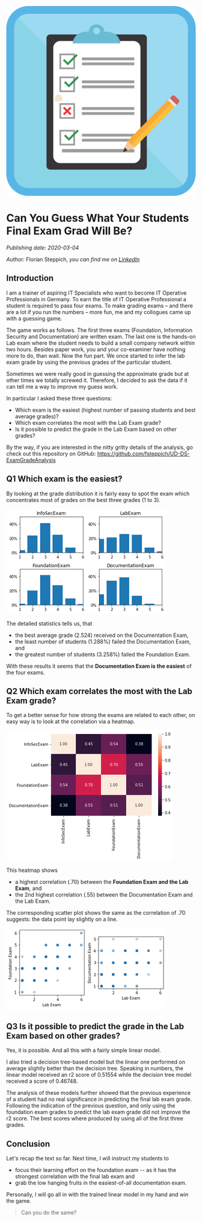 ![Title Image](./20200304_assets/exam.png) 
# Can You Guess What Your Students Final Exam Grad Will Be? 
 
*Publishing date: 2020-03-04*

*Author:* Florian Steppich, *you can find me on [LinkedIn](https://www.linkedin.com/in/fst/)*

## Introduction 
I am a trainer of aspiring IT Specialists who want to become IT Operative Professionals in Germany. To earn the title of IT Operative Professional a student is required to pass four exams.  To make grading exams – and there are a lot if you run the numbers – more fun, me and my collogues came up with a guessing game.  

The game works as follows. The first three exams (Foundation, Information Security and Documentation) are written exam. The last one is the hands-on Lab exam where the student needs to build a small company network within two hours. Besides paper work, you and your co-examiner have nothing more to do, than wait. Now the fun part.  We once started to infer the lab exam grade by using the previous grades of the particular student.  

Sometimes we were really good in guessing the approximate grade but at other times we totally screwed it. Therefore, I decided to ask the data if it can tell me a way to improve my guess work. 

In particular I asked these three questions: 

* Which exam is the easiest (highest number of passing students and best average grades)? 
* Which exam correlates the most with the Lab Exam grade? 
* Is it possible to predict the grade in the Lab Exam based on other grades? 

By the way, if you are interested in the nitty gritty details of the analysis, go check out this repository on GitHub: https://github.com/fsteppich/UD-DS-ExamGradeAnalysis 

## Q1 Which exam is the easiest? 
By looking at the grade distribution it is fairly easy to spot the exam which concentrates most of grades on the best three grades (1 to 3). 

![Grade Distribution of each Exam](./20200304_assets/grade_distributions.png) 

The detailed statistics tells us, that

* the best average grade (2.524) received on the Documentation Exam, 
* the least number of students (1.288%) failed the Documentation Exam, and 
* the greatest number of students (3.258%) failed the Foundation Exam. 

With these results it seems that the **Documentation Exam is the easiest** of the four exams. 

## Q2 Which exam correlates the most with the Lab Exam grade? 
To get a better sense for how strong the exams are related to each other, on easy way is to look at the correlation via a heatmap. 

![Exam Correlations as Heatmap](./20200304_assets/exam_correlations.png) 

This heatmap shows 

* a highest correlation (.70) between the **Foundation Exam and the Lab Exam**, and 
* the 2nd highest correlation (.55) between the Documentation Exam and the Lab Exam. 

The corresponding scatter plot shows the same as the correlation of .70 suggests: the data point lay slightly on a line. 

![Scatter Plots of Lab Exam vs Foundation and Documentation Exam](./20200304_assets/exam_correlation_lab_vs_found_and_doc.png) 


## Q3 Is it possible to predict the grade in the Lab Exam based on other grades? 
Yes, it is possible. And all this with a fairly simple linear model.  

I also tried a decision tree-based model but the linear one performed on average slightly better than the decision tree. Speaking in numbers, the linear model received an r2 score of 0.51554 while the decision tree model received a score of 0.46748. 

The analysis of these models further showed that the previous experience of a student had no real significance in predicting the final lab exam grade. Following the indication of the previous question, and only using the foundation exam grades to predict the lab exam grade did not improve the r2 score. The best scores where produced by using all of the first three grades. 
 
## Conclusion 
Let's recap the text so far. Next time, I will instruct my students to 

* focus their learning effort on the foundation exam -- as it has the strongest correlation with the final lab exam and 
* grab the low hanging fruits in the easiest-of-all documentation exam. 

Personally, I will go all in with the trained linear model in my hand and win the game.
  
> Can you do the same? 
